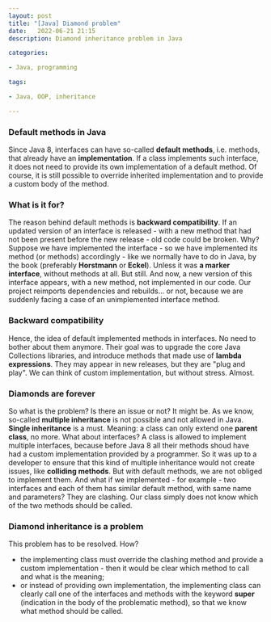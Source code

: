 ```yaml
---
layout: post
title: "[Java] Diamond problem"
date:   2022-06-21 21:15
description: Diamond inheritance problem in Java

categories:

- Java, programming

tags:

- Java, OOP, inheritance

---
```


### Default methods in Java

Since Java 8, interfaces can have so-called **default methods**, i.e. methods,
that already have an **implementation**.
If a class implements such interface, it does not need to provide its own implementation
of a default method. Of course, it is still possible to override inherited implementation
and to provide a custom body of the method.

### What is it for?

The reason behind default methods is **backward compatibility**.
If an updated version of an interface is released - with a new method that 
had not been present before the new release - old code could be broken.
Why? Suppose we have implemented the interface - so we have implemented its
method (or methods) accordingly - like we normally have to do in Java, by the book
(preferably **Horstmann** or **Eckel**).
Unless it was **a marker interface**, without methods at all. But still.
And now, a new version of this interface appears, with a new method, not implemented in our code.
Our project reimports dependencies and rebuilds... or not, because we are suddenly facing
a case of an unimplemented interface method.

### Backward compatibility

Hence, the idea of default implemented methods in interfaces. No need to bother about them anymore.
Their goal was to upgrade the core Java Collections libraries, and introduce methods that
made use of **lambda expressions**. They may appear in new releases, but they are "plug and play". We can think of custom implementation, but
without stress. Almost.

### Diamonds are forever

So what is the problem? Is there an issue or not? It might be.
As we know, so-called **multiple inheritance** is not possible and not allowed in Java.
**Single inheritance** is a must.
Meaning: a class can only extend one **parent class**, no more. What about interfaces?
A class is allowed to implement multiple interfaces, because before Java 8 all their methods
shoud have had a custom implementation provided by a programmer. 
So it was up to a developer to ensure that this kind of multiple inheritance would not create issues, like **colliding methods**.
But with default methods, we are not obliged to implement them.
And what if we implemented - for example - two interfaces and each of them has similar default method, with
same name and parameters? They are clashing. Our class simply does not know which of the two methods should be called.

### Diamond inheritance is a problem

This problem has to be resolved. How?
- the implementing class must override the clashing method and provide a custom implementation - 
then it would be clear which method to call and what is the meaning;
- or instead of providing own implementation, the implementing class can clearly call one of the interfaces and methods
with the keyword **super** (indication in the body of the problematic method), so that we know what method should be called.



